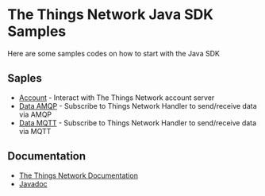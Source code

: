 # The Things Network Java SDK Samples

Here are some samples codes on how to start with the Java SDK

## Saples

- [Account](samples-account) - Interact with The Things Network account server
- [Data AMQP](samples-amqp) - Subscribe to Things Network Handler to send/receive data via AMQP
- [Data MQTT](samples-mqtt) - Subscribe to Things Network Handler to send/receive data via MQTT

## Documentation

- [The Things Network Documentation](https://www.thethingsnetwork.org/docs/applications/java/)
- [Javadoc](https://thethingsnetwork.github.io/java-app-sdk/)
